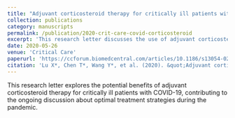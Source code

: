 ```yaml
---
title: "Adjuvant corticosteroid therapy for critically ill patients with COVID-19"
collection: publications
category: manuscripts
permalink: /publication/2020-crit-care-covid-corticosteroid
excerpt: 'This research letter discusses the use of adjuvant corticosteroid therapy in critically ill COVID-19 patients.'
date: 2020-05-26
venue: 'Critical Care'
paperurl: 'https://ccforum.biomedcentral.com/articles/10.1186/s13054-020-02964-w'
citation: 'Lu X*, Chen T*, Wang Y*, et al. (2020). &quot;Adjuvant corticosteroid therapy for critically ill patients with COVID-19.&quot; <i>Crit Care</i>. 24(1):241.'
---
```


This research letter explores the potential benefits of adjuvant corticosteroid therapy for critically ill patients with COVID-19, contributing to the ongoing discussion about optimal treatment strategies during the pandemic.